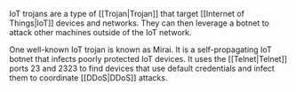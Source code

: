 IoT trojans are a type of [[Trojan|Trojan]] that target [[Internet of Things|IoT]] devices and networks. They can then leverage a botnet to attack other machines outside of the IoT network.

One well-known IoT trojan is known as Mirai. It is a self-propagating IoT botnet that infects poorly protected IoT devices. It uses the [[Telnet|Telnet]] ports 23 and 2323 to find devices that use default credentials and infect them to coordinate [[DDoS|DDoS]] attacks.